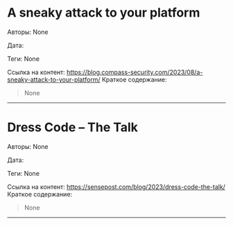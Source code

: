 # A sneaky attack to your platform 

Авторы: 
None

Дата: 

Теги: 
None

Ссылка на контент: 
https://blog.compass-security.com/2023/08/a-sneaky-attack-to-your-platform/
Краткое содержание: 

<blockquote>
None<br> 
</blockquote>

---

# Dress Code – The Talk

Авторы: 
None

Дата: 

Теги: 
None

Ссылка на контент: 
https://sensepost.com/blog/2023/dress-code-the-talk/
Краткое содержание: 

<blockquote>
None<br> 
</blockquote>

---

